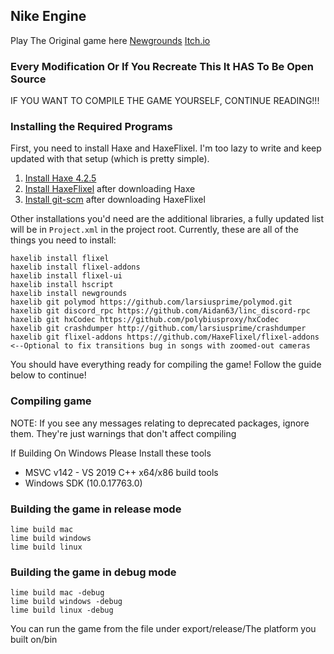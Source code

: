 ## Nike Engine 
Play The Original game here [Newgrounds](https://www.newgrounds.com/portal/view/770371) [Itch.io](https://ninja-muffin24.itch.io/funkin)

### Every Modification Or If You Recreate This It HAS To Be Open Source

IF YOU WANT TO COMPILE THE GAME YOURSELF, CONTINUE READING!!! 



### Installing the Required Programs

First, you need to install Haxe and HaxeFlixel. I'm too lazy to write and keep updated with that setup (which is pretty simple). 
1. [Install Haxe 4.2.5](https://haxe.org/download/version/4.2.5/)
2. [Install HaxeFlixel](https://haxeflixel.com/documentation/install-haxeflixel/) after downloading Haxe
3. [Install git-scm](https://git-scm.com/downloads) after downloading HaxeFlixel

Other installations you'd need are the additional libraries, a fully updated list will be in `Project.xml` in the project root. Currently, these are all of the things you need to install:
```
haxelib install flixel
haxelib install flixel-addons
haxelib install flixel-ui
haxelib install hscript
haxelib install newgrounds
haxelib git polymod https://github.com/larsiusprime/polymod.git
haxelib git discord_rpc https://github.com/Aidan63/linc_discord-rpc
haxelib git hxCodec https://github.com/polybiusproxy/hxCodec
haxelib git crashdumper http://github.com/larsiusprime/crashdumper
haxelib git flixel-addons https://github.com/HaxeFlixel/flixel-addons  <--Optional to fix transitions bug in songs with zoomed-out cameras
```

You should have everything ready for compiling the game! Follow the guide below to continue!

### Compiling game
NOTE: If you see any messages relating to deprecated packages, ignore them. They're just warnings that don't affect compiling

If Building On Windows Please Install these tools
* MSVC v142 - VS 2019 C++ x64/x86 build tools
* Windows SDK (10.0.17763.0)

### Building the game in release mode
```
lime build mac
lime build windows
lime build linux
```
### Building the game in debug mode
```
lime build mac -debug
lime build windows -debug
lime build linux -debug
```
You can run the game from the file under export/release/The platform you built on/bin
